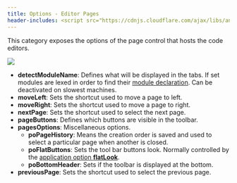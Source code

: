 ```yaml
---
title: Options - Editor Pages
header-includes: <script src="https://cdnjs.cloudflare.com/ajax/libs/anchor-js/4.2.2/anchor.min.js"></script>
---
```


This category exposes the options of the page control that hosts the code editors.

![](img/options_editor_pages.png)

- **detectModuleName**: Defines what will be displayed in the tabs. If set modules are lexed in order to find their [module declaration](https://dlang.org/spec/module.html#ModuleDeclaration). Can be deactivated on slowest machines.
- **moveLeft**: Sets the shortcut used to move a page to left.
- **moveRight**: Sets the shortcut used to move a page to right.
- **nextPage**: Sets the shortcut used to select the next page.
- **pageButtons**: Defines which buttons are visible in the toolbar.
- **pagesOptions**: Miscellaneous options.
    - **poPageHistory**: Means the creation order is saved and used to select a particular page when another is closed.
    - **poFlatButtons**: Sets the tool bar buttons look. Normally controlled by the [application option **flatLook**](options_application.html).
    - **poBottomHeader**: Sets if the toolbar is displayed at the bottom.
- **previousPage**: Sets the shortcut used to select the previous page.

<script>anchors.add();</script>
